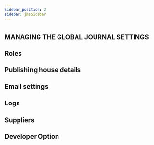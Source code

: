 ```yaml
---
sidebar_position: 2
sidebar: jmsSidebar
---
```


#

## **MANAGING THE GLOBAL JOURNAL SETTINGS**

## **Roles**

## **Publishing house details**

## **Email settings**

## **Logs**

## **Suppliers**

## **Developer Option**
